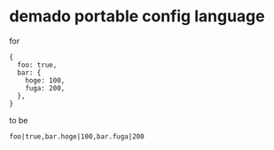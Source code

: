 demado portable config language
====

for

```
{
  foo: true,
  bar: {
    hoge: 100,
    fuga: 200,
  },
}
```

to be

```
foo|true,bar.hoge|100,bar.fuga|200
```
